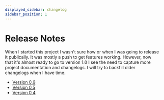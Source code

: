 ```yaml
---
displayed_sidebar: changelog
sidebar_position: 1
---
```


# Release Notes

When I started this project I wasn't sure how or when I was going to release it publically. It was mostly a push to get features working. However, now that it's almost ready to go to version 1.0 I see the need to capture more project documentation and changelogs. I will try to backfill older changelogs when I have time.

 * [Version 0.6](changelog/version-0.6)
 * [Version 0.5](changelog/version-0.5)
 * [Version 0.4](changelog/version-0.4)